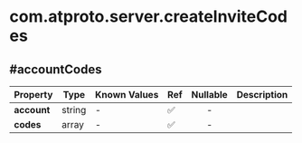 # com.atproto.server.createInviteCodes

## #accountCodes

| Property | Type | Known Values | Ref | Nullable | Description |
| --- | --- | --- | --- | :---: | --- |
| **account** | string | - | ✅ | - |
| **codes** | array | - | ✅ | - |
